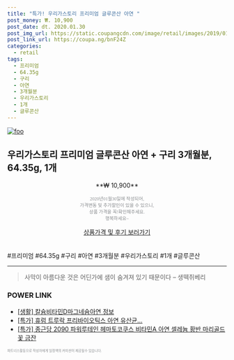 ```yaml
--- 
title: "특가! 우리가스토리 프리미엄 글루콘산 아연 " 
post_money: ₩. 10,900 
post_date: dt. 2020.01.30 
post_img_url: https://static.coupangcdn.com/image/retail/images/2019/01/16/11/5/75ee71ff-c37e-4995-b75d-758c69669afd.jpg 
post_link_url: https://coupa.ng/bnF24Z 
categories: 
  - retail 
tags: 
  - 프리미엄 
  - 64.35g 
  - 구리 
  - 아연 
  - 3개월분 
  - 우리가스토리 
  - 1개 
  - 글루콘산 
--- 
```

[![foo](https://static.coupangcdn.com/image/retail/images/2019/01/16/11/5/75ee71ff-c37e-4995-b75d-758c69669afd.jpg)](https://coupa.ng/bnF24Z) 

## 우리가스토리 프리미엄 글루콘산 아연 + 구리 3개월분, 64.35g, 1개 
<p style="text-align: center;">**₩ 10,900**</p> 
<p style="text-align: center;"><span style="color: #898c8f; font-family: Georgia,Times,serif; font-size: 0.75em;">2020년01월30일에 작성되어, <br>가격변동 및 추가할인이 있을 수 있으니,<br> 상품 가격을 꼭!확인해주세요.<br>행복하세요~</span> 
</p>	 
<div markdown="0" style="text-align: center;"><a href="https://coupa.ng/bnF24Z" class="btn btn--success">상품가격 및 후기 보러가기</a></div> 
<br><br> 
  #프리미엄 #64.35g #구리 #아연 #3개월분 #우리가스토리 #1개 #글루콘산 
<hr> 

> 사막이 아름다운 것은 어딘가에 샘이 숨겨져 있기 때문이다 – 생떽쥐베리 


### POWER LINK

* <a href="https://blog.naver.com/sakai111/221760273889" target="_blank"> [생활] 칼슘비타민D마그네슘아연 정보 </a>
* <a href="https://blog.naver.com/an0733/221787633400" target="_blank">[특가] 휴럼 트루락 프리바이오틱스 아연 유산균...</a>
* <a href="https://blog.naver.com/santokki14/221788858935" target="_blank">[특가] 종근당 2090 파워루테인 헤마토코쿠스 비타민A 아연 셀레늄 황반 마리골드꽃 금잔</a>

<span style="color: #898c8f; font-family: Georgia,Times,serif; font-size: 0.55em;">파트너스활동으로 작성자에게 일정액의 커미션이 제공될수 있습니다.</span> 
